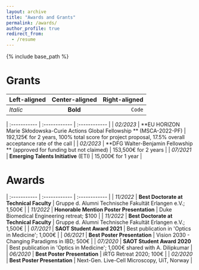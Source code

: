 ```yaml
---
layout: archive
title: "Awards and Grants"
permalink: /awards/
author_profile: true
redirect_from:
  - /resume
---
```


{% include base_path %}

# Grants
| Left-aligned | Center-aligned | Right-aligned |
| :----------- | :------------: | ------------: |
| *Italic*     |   **Bold**     |    `Code`     |


| :----------- | :------------ | :------------ |
| *02/2023*     |   **EU HORIZON Marie Skłodowska-Curie Actions Global Fellowship ** (MSCA-2022-PF)     |    192,125€ for 2 years, 100% total score for project proposal, 17.5% overall acceptance rate of the call  |
| *02/2023*     |   **DFG Walter-Benjamin Fellowship ** (approved for funding but not claimed) |    153,500€ for 2 years |
| *07/2021*     |   **Emerging Talents Initiative** (ETI)     |    15,000€ for 1 year  |


# Awards
| :----------- | :------------ | :------------ |
| *11/2022*     |   **Best Doctorate at Technical Faculty**     |    Gruppe d. Alumni Technische Fakultät Erlangen e.V.; 1,500€  |
| *11/2022*     |   **Honorable Mention Poster Presentation**     |    Duke Biomedical Engineering retreat; $100  |
| *11/2022*     |   **Best Doctorate at Technical Faculty**     |    Gruppe d. Alumni Technische Fakultät Erlangen e.V.; 1,500€  |
| *07/2021*     |   **SAOT Student Award 2021**     |    Best publication in 'Optics in Medicine'; 1,000€  |
| *06/2021*     |   **Best Poster Presentation**     |     Vision 2030 - Changing Paradigms in IBD; 500€  |
| *07/2020*     |   **SAOT Student Award 2020**     |    Best publication in 'Optics in Medicine'; 1,000€ shared with A. Dilipkumar |
| *06/2020*     |   **Best Poster Presentation**     |    iRTG Retreat 2020; 100€  |
| *02/2020*     |   **Best Poster Presentation**     |    Next-Gen. Live-Cell Microscopy, UiT, Norway  |

